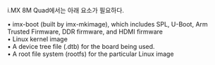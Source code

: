 i.MX 8M Quad에서는 아래 요소가 필요하다.

• imx-boot (built by imx-mkimage), which includes SPL, U-Boot, Arm Trusted Firmware, DDR firmware, and HDMI
firmware  
• Linux kernel image  
• A device tree file (.dtb) for the board being used.  
• A root file system (rootfs) for the particular Linux image  

